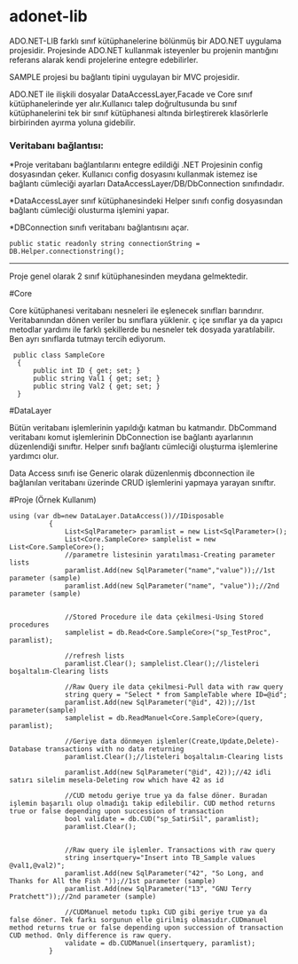 # adonet-lib

ADO.NET-LIB farklı sınıf kütüphanelerine bölünmüş bir ADO.NET uygulama projesidir. Projesinde ADO.NET kullanmak isteyenler bu projenin mantığını referans alarak kendi projelerine entegre edebilirler.

SAMPLE projesi bu bağlantı tipini uygulayan bir MVC projesidir.

ADO.NET ile ilişkili dosyalar DataAccessLayer,Facade ve Core sınıf kütüphanelerinde yer alır.Kullanıcı talep doğrultusunda bu sınıf kütüphanelerini tek bir sınıf kütüphanesi altında birleştirerek klasörlerle birbirinden ayırma yoluna gidebilir.

### Veritabanı bağlantısı:

  *Proje veritabanı bağlantılarını entegre edildiği .NET Projesinin config dosyasından çeker. Kullanıcı config dosyasını kullanmak istemez ise bağlantı cümleciği ayarları DataAccessLayer/DB/DbConnection sınıfındadır. 

  *DataAccessLayer sınıf kütüphanesindeki Helper sınıfı config dosyasından bağlantı cümleciği olusturma işlemini yapar.

  *DBConnection sınıfı veritabanı bağlantısını açar.

  ```
  public static readonly string connectionString = DB.Helper.connectionstring();
  ```
  ---

  Proje genel olarak 2 sınıf kütüphanesinden meydana gelmektedir.
  
  #Core
  
  Core kütüphanesi veritabanı nesneleri ile eşlenecek sınıfları barındırır. Veritabanından dönen veriler bu sınıflara yüklenir. ç içe sınıflar ya da yapıcı metodlar yardımı ile farklı şekillerde bu nesneler tek dosyada yaratılabilir. Ben ayrı sınıflarda tutmayı tercih ediyorum.
  ```
   public class SampleCore
	{
		public int ID { get; set; }
		public string Val1 { get; set; }
		public string Val2 { get; set; }
	}
  ```
  #DataLayer
  
  Bütün veritabanı işlemlerinin yapıldığı katman bu katmandır. DbCommand veritabanı komut işlemlerinin DbConnection ise bağlantı ayarlarının düzenlendiği sınıftır. Helper sınıfı bağlantı cümleciği oluşturma işlemlerine yardımcı olur.
  
  Data Access sınıfı ise Generic olarak düzenlenmiş dbconnection ile bağlanılan veritabanı üzerinde CRUD işlemlerini yapmaya yarayan sınıftır.
  
  #Proje (Örnek Kullanım)
  
  ```
  using (var db=new DataLayer.DataAccess())//IDisposable
			{
				List<SqlParameter> paramlist = new List<SqlParameter>();
				List<Core.SampleCore> samplelist = new List<Core.SampleCore>();
				//parametre listesinin yaratılması-Creating parameter lists
				paramlist.Add(new SqlParameter("name","value"));//1st parameter (sample)
				paramlist.Add(new SqlParameter("name", "value"));//2nd parameter (sample)


				//Stored Procedure ile data çekilmesi-Using Stored procedures
				samplelist = db.Read<Core.SampleCore>("sp_TestProc", paramlist);

				//refresh lists
				paramlist.Clear(); samplelist.Clear();//listeleri boşaltalım-Clearing lists

				//Raw Query ile data çekilmesi-Pull data with raw query
				string query = "Select * from SampleTable where ID=@id";
				paramlist.Add(new SqlParameter("@id", 42));//1st parameter(sample)
				samplelist = db.ReadManuel<Core.SampleCore>(query, paramlist);

				//Geriye data dönmeyen işlemler(Create,Update,Delete)-Database transactions with no data returning 
				paramlist.Clear();//listeleri boşaltalım-Clearing lists

				paramlist.Add(new SqlParameter("@id", 42));//42 idli satırı silelim mesela-Deleting row which have 42 as id

				//CUD metodu geriye true ya da false döner. Buradan işlemin başarılı olup olmadığı takip edilebilir. CUD method returns true or false depending upon succession of transaction
				bool validate = db.CUD("sp_SatirSil", paramlist);
				paramlist.Clear();
				
				
				//Raw query ile işlemler. Transactions with raw query
				string insertquery="Insert into TB_Sample values @val1,@val2)";
				paramlist.Add(new SqlParameter("42", "So Long, and Thanks for All the Fish "));//1st parameter (sample)
				paramlist.Add(new SqlParameter("13", "GNU Terry Pratchett"));//2nd parameter (sample)

				//CUDManuel metodu tıpkı CUD gibi geriye true ya da false döner. Tek farkı sorgunun elle girilmiş olmasıdır.CUDmanuel method returns true or false depending upon succession of transaction CUD method. Only difference is raw query.
				validate = db.CUDManuel(insertquery, paramlist);
			}
  
  ```
  
  
  
  
  

